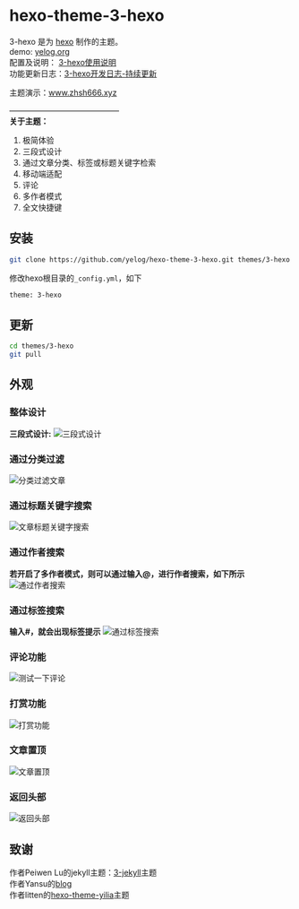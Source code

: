 hexo-theme-3-hexo
================
3-hexo 是为 [hexo](https://github.com/tommy351/hexo) 制作的主题。  
demo: [yelog.org](https://yelog.org/)    
配置及说明： [3-hexo使用说明](http://yelog.org/2017/03/23/3-hexo-instruction/)  
功能更新日志：[3-hexo开发日志-持续更新](http://yelog.org/2017/03/13/3-hexo-logs/)  

主题演示：www.zhsh666.xyz

——————————————          
**关于主题：**

1. 极简体验
2. 三段式设计
3. 通过文章分类、标签或标题关键字检索
4. 移动端适配
5. 评论
6. 多作者模式
7. 全文快捷键

## 安装
```bash
git clone https://github.com/yelog/hexo-theme-3-hexo.git themes/3-hexo
```
修改hexo根目录的`_config.yml`，如下
```xml
theme: 3-hexo
```

## 更新
```bash
cd themes/3-hexo
git pull
```
## 外观
### 整体设计
**三段式设计:**
![三段式设计](http://img.xiangzhangshugongyi.com/Fl2tl1Is5zx-D0DAt03bg0WkWXhO.png)
### 通过分类过滤
![分类过滤文章](http://img.xiangzhangshugongyi.com/FmooXnOPeRPGBts5V5W7CV0AHuIo.gif)
### 通过标题关键字搜索
![文章标题关键字搜索](http://img.xiangzhangshugongyi.com/FkF9lgTJoLdmNlYbTVokSNB3zdS4.gif)
### 通过作者搜索
**若开启了多作者模式，则可以通过输入@，进行作者搜索，如下所示**
![通过作者搜索](http://img.xiangzhangshugongyi.com/FhbFRRPIDuz1pEKH-dr-RWDHVvXn.gif)
### 通过标签搜索
**输入#，就会出现标签提示**
![通过标签搜索](http://img.xiangzhangshugongyi.com/FoJsDnsoLWKo7ECSzcLmzUX_uWgw.gif)
### 评论功能
![测试一下评论](http://img.xiangzhangshugongyi.com/FtDD77YX_xenS-AZQW56qrwrQc4D.gif)
### 打赏功能
![打赏功能](http://img.xiangzhangshugongyi.com/FhlNgOF7ipEIVrrztFdRam3WRikw.gif)
### 文章置顶
![文章置顶](http://img.xiangzhangshugongyi.com/FhQLLqrRCr4yFGl9nDb_9oc4yME-.png)
### 返回头部
![返回头部](http://img.xiangzhangshugongyi.com/FjpVByJViwYEWHHMTeayiQ-FD_qG.gif)

## 致谢
 作者Peiwen Lu的jekyll主题：[3-jekyll](https://github.com/P233/3-Jekyll)主题  
 作者Yansu的[blog](http://yansu.org/)  
 作者litten的[hexo-theme-yilia](https://github.com/litten/hexo-theme-yilia)主题
